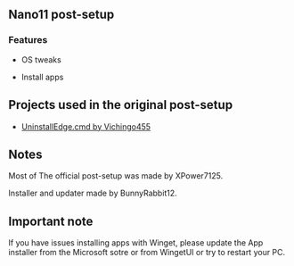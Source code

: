 ## Nano11 post-setup

### Features

- OS tweaks

- Install apps

## Projects used in the original post-setup

- [UninstallEdge.cmd by Vichingo455](https://gist.github.com/Vichingo455/39bb82496ef566156c8e65696051ce43)

## Notes
Most of The official post-setup was made by XPower7125.

Installer and updater made by BunnyRabbit12.

## Important note
If you have issues installing apps with Winget, please update the App installer from the Microsoft sotre or from WingetUI or try to restart your PC.
